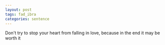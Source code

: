 ```yaml
---
layout: post
tags: fad_ibra
categories: sentence
---
```


Don't try to stop your heart from falling in love, because in the end it may be worth it